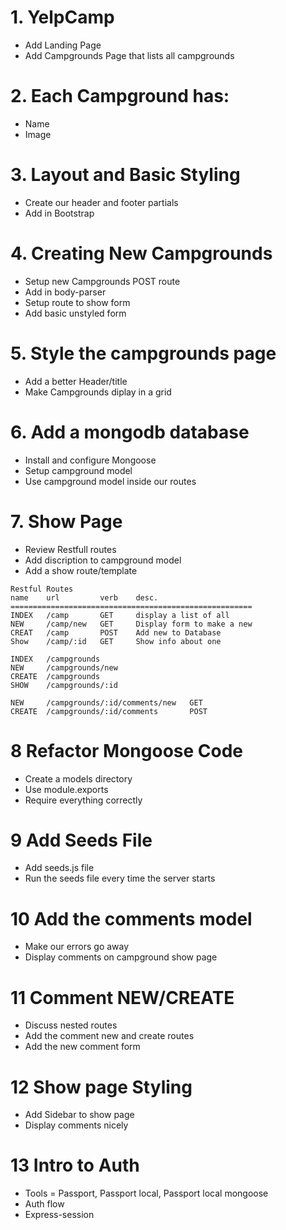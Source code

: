 # 1. YelpCamp
* Add Landing Page
* Add Campgrounds Page that lists all campgrounds

# 2. Each Campground has:
* Name
* Image

# 3. Layout and Basic Styling
* Create our header and footer partials
* Add in Bootstrap

# 4. Creating New Campgrounds
* Setup new Campgrounds POST route
* Add in body-parser
* Setup route to show form
* Add basic unstyled form

# 5. Style the campgrounds page
* Add a better Header/title
* Make Campgrounds diplay in a grid

# 6. Add a mongodb database
* Install and configure Mongoose
* Setup campground model
* Use campground model inside our routes

# 7. Show Page
* Review Restfull routes
* Add discription to campground model
* Add a show route/template
```
Restful Routes
name    url         verb    desc.
======================================================
INDEX   /camp       GET     display a list of all
NEW     /camp/new   GET     Display form to make a new
CREAT   /camp       POST    Add new to Database
Show    /camp/:id   GET     Show info about one

INDEX   /campgrounds
NEW     /campgrounds/new
CREATE  /campgrounds
SHOW    /campgrounds/:id

NEW     /campgrounds/:id/comments/new   GET
CREATE  /campgrounds/:id/comments       POST

```
# 8 Refactor Mongoose Code
* Create a models directory
* Use module.exports
* Require everything correctly

# 9 Add Seeds File
* Add seeds.js file
* Run the seeds file every time the server starts

# 10 Add the comments model
* Make our errors go away
* Display comments on campground show page 

# 11 Comment NEW/CREATE
* Discuss nested routes
* Add the comment new and create routes
* Add the new comment form

# 12 Show page Styling
* Add Sidebar to show page
* Display comments nicely

# 13 Intro to Auth
* Tools = Passport, Passport local, Passport local mongoose
* Auth flow
* Express-session

